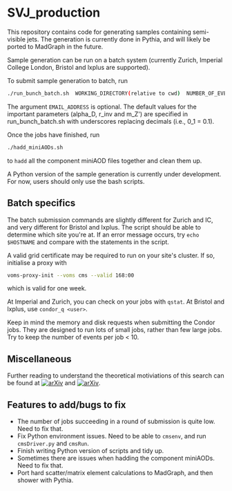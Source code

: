 # SVJ_production

This repository contains code for generating samples containing semi-visible jets. The generation is currently done in Pythia, and will likely be ported to MadGraph in the future.

Sample generation can be run on a batch system (currently Zurich, Imperial College London, Bristol and lxplus are supported).

To submit sample generation to batch, run

```bash
./run_bunch_batch.sh  WORKING_DIRECTORY(relative to cwd)  NUMBER_OF_EVENTS  NUMBER_OF_SEEDS  NUMBER_OF_THREADS(to not execute cmsRun leave empty)  EMAIL_ADDRESS
```

The argument `EMAIL_ADDRESS` is optional. The default values for the important parameters (alpha\_D, r\_inv and m\_Z') are specified in run\_bunch\_batch.sh with underscores replacing decimals (i.e., 0\_1 = 0.1).

Once the jobs have finished, run

```bash
./hadd_miniAODs.sh
```

to `hadd` all the component miniAOD files together and clean them up.

A Python version of the sample generation is currently under development. For now, users should only use the bash scripts.


## Batch specifics

The batch submission commands are slightly different for Zurich and IC, and very different for Bristol and lxplus. The script should be able to determine which site you're at. If an error message occurs, try `echo $HOSTNAME` and compare with the statements in the script.

A valid grid certificate may be required to run on your site's cluster. If so, initialise a proxy with

```bash
voms-proxy-init --voms cms --valid 168:00
```

which is valid for one week.

At Imperial and Zurich, you can check on your jobs with `qstat`. At Bristol and lxplus, use `condor_q <user>`.

Keep in mind the memory and disk requests when submitting the Condor jobs. They are designed to run lots of small jobs, rather than few large jobs. Try to keep the number of events per job < 10.


## Miscellaneous

Further reading to understand the theoretical motiviations of this search can be found at [![arXiv](https://img.shields.io/badge/arXiv-1707.05326%20-green.svg)](https://arxiv.org/abs/1503.00009) and [![arXiv](https://img.shields.io/badge/arXiv-1707.05326%20-green.svg)](https://arxiv.org/abs/1707.05326).


## Features to add/bugs to fix

- The number of jobs succeeding in a round of submission is quite low. Need to fix that.
- Fix Python environment issues. Need to be able to `cmsenv`, and run `cmsDriver.py` and `cmsRun`.
- Finish writing Python version of scripts and tidy up.
- Sometimes there are issues when hadding the component miniAODs. Need to fix that.
- Port hard scatter/matrix element calculations to MadGraph, and then shower with Pythia.